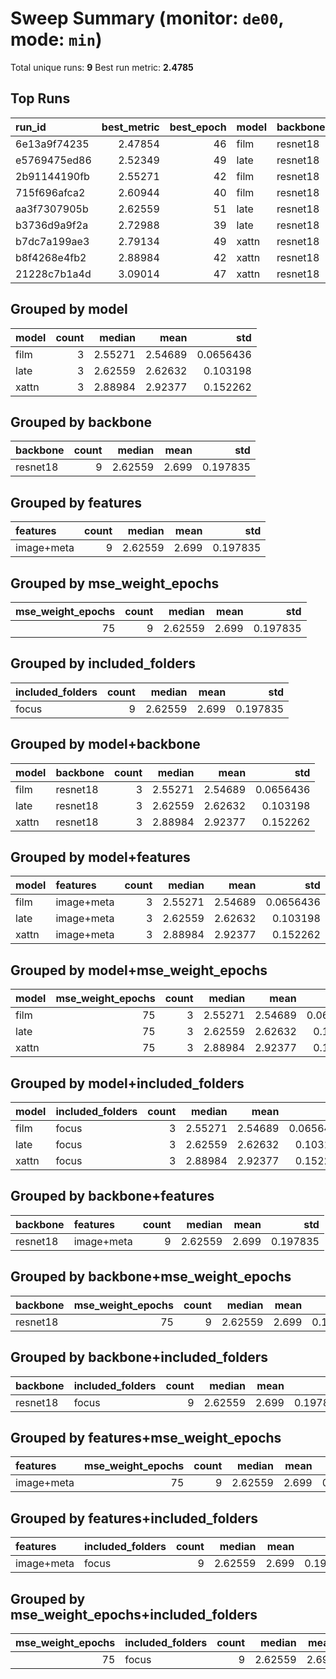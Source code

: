 # Sweep Summary (monitor: `de00`, mode: `min`)

Total unique runs: **9**
Best run metric: **2.4785**

## Top Runs
| run_id       |   best_metric |   best_epoch | model   | backbone   | features   | included_folders   |   mse_weight_epochs |   mse_weight_start |    lr |   weight_decay | pred_activation   |   activation_eps |   seed |
|:-------------|--------------:|-------------:|:--------|:-----------|:-----------|:-------------------|--------------------:|-------------------:|------:|---------------:|:------------------|-----------------:|-------:|
| 6e13a9f74235 |       2.47854 |           46 | film    | resnet18   | image+meta | focus              |                  75 |                  1 | 0.001 |         0.0001 | sigmoid_eps       |            0.001 |    100 |
| e5769475ed86 |       2.52349 |           49 | late    | resnet18   | image+meta | focus              |                  75 |                  1 | 0.001 |         0.0001 | sigmoid_eps       |            0.001 |    100 |
| 2b91144190fb |       2.55271 |           42 | film    | resnet18   | image+meta | focus              |                  75 |                  1 | 0.001 |         0.0001 | sigmoid_eps       |            0.001 |    100 |
| 715f696afca2 |       2.60944 |           40 | film    | resnet18   | image+meta | focus              |                  75 |                  1 | 0.001 |         0.0001 | sigmoid_eps       |            0.001 |    100 |
| aa3f7307905b |       2.62559 |           51 | late    | resnet18   | image+meta | focus              |                  75 |                  1 | 0.001 |         0.0001 | sigmoid_eps       |            0.001 |    100 |
| b3736d9a9f2a |       2.72988 |           39 | late    | resnet18   | image+meta | focus              |                  75 |                  1 | 0.001 |         0.0001 | sigmoid_eps       |            0.001 |    100 |
| b7dc7a199ae3 |       2.79134 |           49 | xattn   | resnet18   | image+meta | focus              |                  75 |                  1 | 0.001 |         0.0001 | sigmoid_eps       |            0.001 |    100 |
| b8f4268e4fb2 |       2.88984 |           42 | xattn   | resnet18   | image+meta | focus              |                  75 |                  1 | 0.001 |         0.0001 | sigmoid_eps       |            0.001 |    100 |
| 21228c7b1a4d |       3.09014 |           47 | xattn   | resnet18   | image+meta | focus              |                  75 |                  1 | 0.001 |         0.0001 | sigmoid_eps       |            0.001 |    100 |

## Grouped by model
| model   |   count |   median |    mean |       std |
|:--------|--------:|---------:|--------:|----------:|
| film    |       3 |  2.55271 | 2.54689 | 0.0656436 |
| late    |       3 |  2.62559 | 2.62632 | 0.103198  |
| xattn   |       3 |  2.88984 | 2.92377 | 0.152262  |

## Grouped by backbone
| backbone   |   count |   median |   mean |      std |
|:-----------|--------:|---------:|-------:|---------:|
| resnet18   |       9 |  2.62559 |  2.699 | 0.197835 |

## Grouped by features
| features   |   count |   median |   mean |      std |
|:-----------|--------:|---------:|-------:|---------:|
| image+meta |       9 |  2.62559 |  2.699 | 0.197835 |

## Grouped by mse_weight_epochs
|   mse_weight_epochs |   count |   median |   mean |      std |
|--------------------:|--------:|---------:|-------:|---------:|
|                  75 |       9 |  2.62559 |  2.699 | 0.197835 |

## Grouped by included_folders
| included_folders   |   count |   median |   mean |      std |
|:-------------------|--------:|---------:|-------:|---------:|
| focus              |       9 |  2.62559 |  2.699 | 0.197835 |

## Grouped by model+backbone
| model   | backbone   |   count |   median |    mean |       std |
|:--------|:-----------|--------:|---------:|--------:|----------:|
| film    | resnet18   |       3 |  2.55271 | 2.54689 | 0.0656436 |
| late    | resnet18   |       3 |  2.62559 | 2.62632 | 0.103198  |
| xattn   | resnet18   |       3 |  2.88984 | 2.92377 | 0.152262  |

## Grouped by model+features
| model   | features   |   count |   median |    mean |       std |
|:--------|:-----------|--------:|---------:|--------:|----------:|
| film    | image+meta |       3 |  2.55271 | 2.54689 | 0.0656436 |
| late    | image+meta |       3 |  2.62559 | 2.62632 | 0.103198  |
| xattn   | image+meta |       3 |  2.88984 | 2.92377 | 0.152262  |

## Grouped by model+mse_weight_epochs
| model   |   mse_weight_epochs |   count |   median |    mean |       std |
|:--------|--------------------:|--------:|---------:|--------:|----------:|
| film    |                  75 |       3 |  2.55271 | 2.54689 | 0.0656436 |
| late    |                  75 |       3 |  2.62559 | 2.62632 | 0.103198  |
| xattn   |                  75 |       3 |  2.88984 | 2.92377 | 0.152262  |

## Grouped by model+included_folders
| model   | included_folders   |   count |   median |    mean |       std |
|:--------|:-------------------|--------:|---------:|--------:|----------:|
| film    | focus              |       3 |  2.55271 | 2.54689 | 0.0656436 |
| late    | focus              |       3 |  2.62559 | 2.62632 | 0.103198  |
| xattn   | focus              |       3 |  2.88984 | 2.92377 | 0.152262  |

## Grouped by backbone+features
| backbone   | features   |   count |   median |   mean |      std |
|:-----------|:-----------|--------:|---------:|-------:|---------:|
| resnet18   | image+meta |       9 |  2.62559 |  2.699 | 0.197835 |

## Grouped by backbone+mse_weight_epochs
| backbone   |   mse_weight_epochs |   count |   median |   mean |      std |
|:-----------|--------------------:|--------:|---------:|-------:|---------:|
| resnet18   |                  75 |       9 |  2.62559 |  2.699 | 0.197835 |

## Grouped by backbone+included_folders
| backbone   | included_folders   |   count |   median |   mean |      std |
|:-----------|:-------------------|--------:|---------:|-------:|---------:|
| resnet18   | focus              |       9 |  2.62559 |  2.699 | 0.197835 |

## Grouped by features+mse_weight_epochs
| features   |   mse_weight_epochs |   count |   median |   mean |      std |
|:-----------|--------------------:|--------:|---------:|-------:|---------:|
| image+meta |                  75 |       9 |  2.62559 |  2.699 | 0.197835 |

## Grouped by features+included_folders
| features   | included_folders   |   count |   median |   mean |      std |
|:-----------|:-------------------|--------:|---------:|-------:|---------:|
| image+meta | focus              |       9 |  2.62559 |  2.699 | 0.197835 |

## Grouped by mse_weight_epochs+included_folders
|   mse_weight_epochs | included_folders   |   count |   median |   mean |      std |
|--------------------:|:-------------------|--------:|---------:|-------:|---------:|
|                  75 | focus              |       9 |  2.62559 |  2.699 | 0.197835 |
